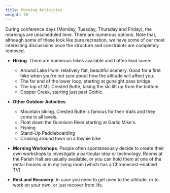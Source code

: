 ```yaml
---
title: Morning Activities
weight: 70
---
```


During conference days (Monday, Tuesday, Thursday and Friday), the mornings
are unscheduled time. There are numerous options. Note that, although some of
these look like pure recreation, we have some of our most interesting
discussions once the structure and constraints are completely removed.

- **Hiking**. There are numerous hikes available and I often lead some:
  + Around Lake Irwin: relatively flat, beautiful scenery. Good for a first hike when
    you're not sure about how the altitude will affect you.
  + The far end of the lower loop, starting at gunsight pass bridge.
  + The top of Mt. Crested Butte, taking the ski lift up from the bottom.
  + Copper Creek, starting just past Gothic.

- **Other Outdoor Activities**
  + Mountain biking. Crested Butte is famous for their trails and they come in all levels.
  + Float down the Gunnison River starting at Garlic Mike's.
  + Fishing
  + Stand-Up Paddleboarding
  + Cruising around town on a townie bike

- **Morning Workshops**. People often spontaneously decide to create their
own workshops to investigate a particular idea or technology. Rooms at the
Parish Hall are usually available, or you can hold them at one of the rental
houses or in my living room (which has a Chromecast-enabled TV).

- **Rest and Recovery**. In case you need to get used to the altitude, or
to work on your own, or just recover from life.
